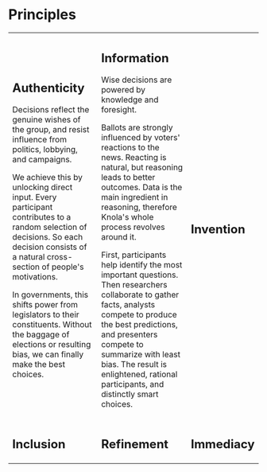 # Principles

<table class="table">
<tr>
<td>
<h2>Authenticity</h2>

<p>Decisions reflect the genuine wishes of the group, and resist influence from politics, lobbying, and campaigns.</p>

<p>We achieve this by unlocking direct input. Every participant contributes to a random selection of decisions. So each decision consists of a natural cross-section of people's motivations.</p>

<p>In governments, this shifts power from legislators to their constituents. Without the baggage of elections or resulting bias, we can finally make the best choices.</p>
</td>
<td>
<h2>Information</h2>

<p>Wise decisions are powered by knowledge and foresight.</p>

<p>Ballots are strongly influenced by voters' reactions to the news. Reacting is natural, but reasoning leads to better outcomes. Data is the main ingredient in reasoning, therefore Knola's whole process revolves around it.</p>

<p>First, participants help identify the most important questions. Then researchers collaborate to gather facts, analysts compete to produce the best predictions, and presenters compete to summarize with least bias. The result is enlightened, rational participants, and distinctly smart choices.</p>
</td>
<td>
<h2>Invention</h2>
</td>
</tr>
<tr>
<td>
<h2>Inclusion</h2>
</td>
<td>
<h2>Refinement</h2>
</td>
<td>
<h2>Immediacy</h2>
</td>
</tr>
</table>